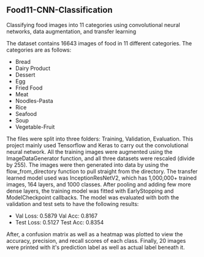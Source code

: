## Food11-CNN-Classification
Classifying food images into 11 categories using convolutional neural networks, data augmentation, and transfer learning

The dataset contains 16643 images of food in 11 different categories. The categories are as follows:

- Bread
- Dairy Product
- Dessert
- Egg
- Fried Food
- Meat
- Noodles-Pasta
- Rice
- Seafood
- Soup
- Vegetable-Fruit

The files were split into three folders: Training, Validation, Evaluation.
This project mainly used Tensorflow and Keras to carry out the convolutional neural network.
All the training images were augmented using the ImageDataGenerator function, and all three datasets were rescaled (divide by 255).
The images were then generated into data by using the flow_from_directory function to pull straight from the directory.
The transfer learned model used was InceptionResNetV2, which has 1,000,000+ trained images, 164 layers, and 1000 classes.
After pooling and adding few more dense layers, the training model was fitted with EarlyStopping and ModelCheckpoint callbacks.
The model was evaluated with both the validation and test sets to have the following results:

- Val Loss: 0.5879      Val Acc: 0.8167
- Test Loss: 0.5127     Test Acc: 0.8354

After, a confusion matrix as well as a heatmap was plotted to view the accuracy, precision, and recall scores of each class.
Finally, 20 images were printed with it's prediction label as well as actual label beneath it.
